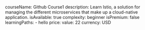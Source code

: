   courseName: Github Course1
  description: Learn Istio, a solution for managing the different microservices that make up a cloud-native application.
  isAvailable: true
  complexity: beginner
  isPremium: false
  learningPaths: 
    - hello
  price:
    value: 22
    currency: USD

